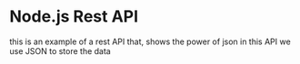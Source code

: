 # Node.js Rest API

this is an example of a rest API that,
 shows the power of json in this API
 we use JSON to store the data
